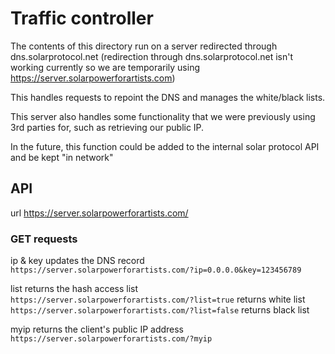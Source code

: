 # Traffic controller

The contents of this directory run on a server redirected through dns.solarprotocol.net (redirection through dns.solarprotocol.net isn't working currently so we are temporarily using https://server.solarpowerforartists.com)

This handles requests to repoint the DNS and manages the white/black lists.

This server also handles some functionality that we were previously using 3rd parties for, such as retrieving our public IP.

In the future, this function could be added to the internal solar protocol API and be kept "in network"


## API
url https://server.solarpowerforartists.com/ 

### GET requests

ip & key updates the DNS record<br>
`https://server.solarpowerforartists.com/?ip=0.0.0.0&key=123456789`

list returns the hash access list<br>
`https://server.solarpowerforartists.com/?list=true` returns white list<br>
`https://server.solarpowerforartists.com/?list=false` returns black list

myip returns the client's public IP address<br>
`https://server.solarpowerforartists.com/?myip`

<!-- ### POST requests
none currently -->